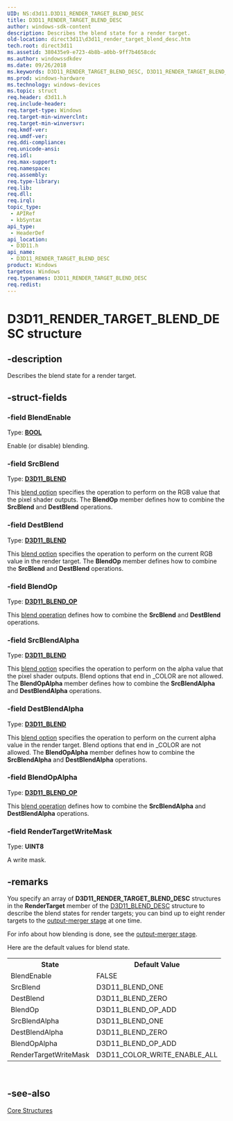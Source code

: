 ```yaml
---
UID: NS:d3d11.D3D11_RENDER_TARGET_BLEND_DESC
title: D3D11_RENDER_TARGET_BLEND_DESC
author: windows-sdk-content
description: Describes the blend state for a render target.
old-location: direct3d11\d3d11_render_target_blend_desc.htm
tech.root: direct3d11
ms.assetid: 380435e9-e723-4b8b-a0bb-9ff7b4658cdc
ms.author: windowssdkdev
ms.date: 09/26/2018
ms.keywords: D3D11_RENDER_TARGET_BLEND_DESC, D3D11_RENDER_TARGET_BLEND_DESC structure [Direct3D 11], b9385251-2030-9e95-a5f0-6bdef2d1d699, d3d11/D3D11_RENDER_TARGET_BLEND_DESC, direct3d11.d3d11_render_target_blend_desc
ms.prod: windows-hardware
ms.technology: windows-devices
ms.topic: struct
req.header: d3d11.h
req.include-header: 
req.target-type: Windows
req.target-min-winverclnt: 
req.target-min-winversvr: 
req.kmdf-ver: 
req.umdf-ver: 
req.ddi-compliance: 
req.unicode-ansi: 
req.idl: 
req.max-support: 
req.namespace: 
req.assembly: 
req.type-library: 
req.lib: 
req.dll: 
req.irql: 
topic_type:
 - APIRef
 - kbSyntax
api_type:
 - HeaderDef
api_location:
 - D3D11.h
api_name:
 - D3D11_RENDER_TARGET_BLEND_DESC
product: Windows
targetos: Windows
req.typenames: D3D11_RENDER_TARGET_BLEND_DESC
req.redist: 
---
```


# D3D11_RENDER_TARGET_BLEND_DESC structure


## -description


Describes the blend state for a render target.


## -struct-fields




### -field BlendEnable

Type: <b><a href="https://msdn.microsoft.com/4553cafc-450e-4493-a4d4-cb6e2f274d46">BOOL</a></b>

Enable (or disable) blending.


### -field SrcBlend

Type: <b><a href="https://msdn.microsoft.com/en-us/library/Ff476086(v=VS.85).aspx">D3D11_BLEND</a></b>

This <a href="https://msdn.microsoft.com/en-us/library/Ff476086(v=VS.85).aspx">blend option</a> specifies the operation to perform on the RGB value that the pixel shader outputs. The <b>BlendOp</b> member defines how to combine the <b>SrcBlend</b> and <b>DestBlend</b> operations.


### -field DestBlend

Type: <b><a href="https://msdn.microsoft.com/en-us/library/Ff476086(v=VS.85).aspx">D3D11_BLEND</a></b>

This <a href="https://msdn.microsoft.com/en-us/library/Ff476086(v=VS.85).aspx">blend option</a> specifies the operation to perform on the current RGB value in the render target. The <b>BlendOp</b> member defines how to combine the <b>SrcBlend</b> and <b>DestBlend</b> operations.


### -field BlendOp

Type: <b><a href="https://msdn.microsoft.com/en-us/library/Ff476088(v=VS.85).aspx">D3D11_BLEND_OP</a></b>

This <a href="https://msdn.microsoft.com/en-us/library/Ff476088(v=VS.85).aspx">blend operation</a> defines how to combine the <b>SrcBlend</b> and <b>DestBlend</b> operations.


### -field SrcBlendAlpha

Type: <b><a href="https://msdn.microsoft.com/en-us/library/Ff476086(v=VS.85).aspx">D3D11_BLEND</a></b>

This <a href="https://msdn.microsoft.com/en-us/library/Ff476086(v=VS.85).aspx">blend option</a> specifies the operation to perform on the alpha value that the pixel shader outputs. Blend options that end in _COLOR are not allowed. The <b>BlendOpAlpha</b> member defines how to combine the <b>SrcBlendAlpha</b> and <b>DestBlendAlpha</b> operations.


### -field DestBlendAlpha

Type: <b><a href="https://msdn.microsoft.com/en-us/library/Ff476086(v=VS.85).aspx">D3D11_BLEND</a></b>

This <a href="https://msdn.microsoft.com/en-us/library/Ff476086(v=VS.85).aspx">blend option</a> specifies the operation to perform on the current alpha value in the render target. Blend options that end in _COLOR are not allowed. The <b>BlendOpAlpha</b> member defines how to combine the <b>SrcBlendAlpha</b> and <b>DestBlendAlpha</b> operations.


### -field BlendOpAlpha

Type: <b><a href="https://msdn.microsoft.com/en-us/library/Ff476088(v=VS.85).aspx">D3D11_BLEND_OP</a></b>

This <a href="https://msdn.microsoft.com/en-us/library/Ff476088(v=VS.85).aspx">blend operation</a> defines how to combine the <b>SrcBlendAlpha</b> and <b>DestBlendAlpha</b> operations.


### -field RenderTargetWriteMask

Type: <b>UINT8</b>

A write mask.


## -remarks



You specify an array of <b>D3D11_RENDER_TARGET_BLEND_DESC</b> structures in the <b>RenderTarget</b> member of the <a href="https://msdn.microsoft.com/en-us/library/Ff476087(v=VS.85).aspx">D3D11_BLEND_DESC</a> structure to describe the blend states for render targets; you can bind up to eight render targets to the <a href="https://msdn.microsoft.com/en-us/library/Bb205120(v=VS.85).aspx">output-merger stage</a> at one time.

For info about how blending is done, see the <a href="https://msdn.microsoft.com/en-us/library/Bb205120(v=VS.85).aspx">output-merger stage</a>.

Here are the default values for blend state.

<table>
<tr>
<th>State</th>
<th>Default Value</th>
</tr>
<tr>
<td>BlendEnable</td>
<td>FALSE</td>
</tr>
<tr>
<td>SrcBlend</td>
<td>D3D11_BLEND_ONE</td>
</tr>
<tr>
<td>DestBlend</td>
<td>D3D11_BLEND_ZERO</td>
</tr>
<tr>
<td>BlendOp</td>
<td>D3D11_BLEND_OP_ADD</td>
</tr>
<tr>
<td>SrcBlendAlpha</td>
<td>D3D11_BLEND_ONE</td>
</tr>
<tr>
<td>DestBlendAlpha</td>
<td>D3D11_BLEND_ZERO</td>
</tr>
<tr>
<td>BlendOpAlpha</td>
<td>D3D11_BLEND_OP_ADD</td>
</tr>
<tr>
<td>RenderTargetWriteMask</td>
<td>D3D11_COLOR_WRITE_ENABLE_ALL</td>
</tr>
</table>
 




## -see-also




<a href="https://msdn.microsoft.com/en-us/library/Ff476155(v=VS.85).aspx">Core Structures</a>
 

 

